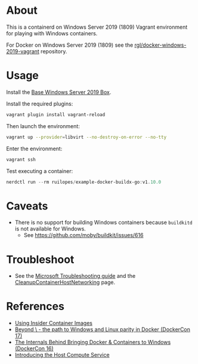 # About

This is a containerd on Windows Server 2019 (1809) Vagrant environment for playing with Windows containers.

For Docker on Windows Server 2019 (1809) see the [rgl/docker-windows-2019-vagrant](https://github.com/rgl/docker-windows-2019-vagrant) repository.

# Usage

Install the [Base Windows Server 2019 Box](https://github.com/rgl/windows-vagrant).

Install the required plugins:

```bash
vagrant plugin install vagrant-reload
```

Then launch the environment:

```bash
vagrant up --provider=libvirt --no-destroy-on-error --no-tty
```

Enter the environment:

```bash
vagrant ssh
```

Test executing a container:

```powershell
nerdctl run --rm ruilopes/example-docker-buildx-go:v1.10.0
```

# Caveats

* There is no support for building Windows containers because `buildkitd` is not available for Windows.
  * See https://github.com/moby/buildkit/issues/616

# Troubleshoot

* See the [Microsoft Troubleshooting guide](https://docs.microsoft.com/en-us/virtualization/windowscontainers/troubleshooting) and the [CleanupContainerHostNetworking](https://github.com/Microsoft/Virtualization-Documentation/tree/live/windows-server-container-tools/CleanupContainerHostNetworking) page.

# References

* [Using Insider Container Images](https://docs.microsoft.com/en-us/virtualization/windowscontainers/quick-start/using-insider-container-images)
* [Beyond \ - the path to Windows and Linux parity in Docker (DockerCon 17)](https://www.youtube.com/watch?v=4ZY_4OeyJsw)
* [The Internals Behind Bringing Docker & Containers to Windows (DockerCon 16)](https://www.youtube.com/watch?v=85nCF5S8Qok)
* [Introducing the Host Compute Service](https://blogs.technet.microsoft.com/virtualization/2017/01/27/introducing-the-host-compute-service-hcs/)
